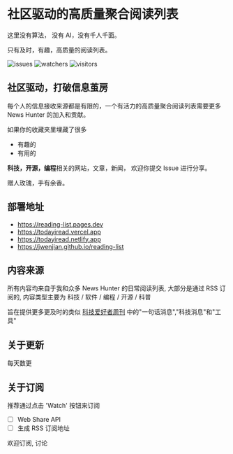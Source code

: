 # 社区驱动的高质量聚合阅读列表

这里没有算法， 没有 AI，没有千人千面。

只有及时，有趣，高质量的阅读列表。

![issues](https://badgen.net/github/issues/jwenjian/reading-list) ![watchers](https://badgen.net/github/watchers/jwenjian/reading-list) ![visitors](https://visitor-badge.glitch.me/badge?page_id=jwenjian.readling-list)

## 社区驱动，打破信息茧房

每个人的信息接收来源都是有限的，一个有活力的高质量聚合阅读列表需要更多 News Hunter 的加入和贡献。

如果你的收藏夹里埋藏了很多

- 有趣的
- 有用的

**科技，开源，编程**相关的网站，文章，新闻， 欢迎你提交 Issue 进行分享。

赠人玫瑰，手有余香。

## 部署地址

- https://reading-list.pages.dev
- https://todayiread.vercel.app
- https://todayiread.netlify.app
- https://jwenjian.github.io/reading-list

## 内容来源

所有内容均来自于我和众多 News Hunter 的日常阅读列表, 大部分是通过 RSS 订阅的, 内容类型主要为 科技 / 软件 / 编程 / 开源 / 科普

旨在提供更多更及时的类似 [科技爱好者周刊](https://github.com/ruanyf/weekly) 中的"一句话消息","科技消息"和"工具"

## 关于更新

每天数更

## 关于订阅

推荐通过点击 'Watch' 按钮来订阅

- [ ] Web Share API
- [ ] 生成 RSS 订阅地址

欢迎订阅, 讨论

